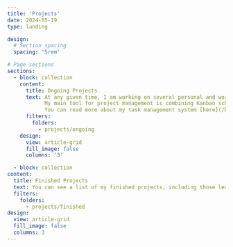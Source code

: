 ```yaml
---
title: 'Projects'
date: 2024-05-19
type: landing

design:
  # Section spacing
  spacing: '5rem'

# Page sections
sections:
  - block: collection
    content:
      title: Ongoing Projects
      text: At any given time, I am working on several personal and work-related projects.
            My main tool for project management is combining Kanban scheduling system with Obsdian Personal Information Management (PIM) to create a free automation system for my tasks.
            You can read more about my task management system [here](/blog/system), including how to set it up for yourself.
      filters:
        folders:
          - projects/ongoing
    design:
      view: article-grid
      fill_image: false
      columns: '3'

  - block: collection
content:
  title: Finished Projects
  text: You can see a list of my finished projects, including those leading to publication in peer-reviewed journals, in this section.
  filters:
    folders:
      - projects/finished
design:
  view: article-grid
  fill_image: false
  columns: 3
---
```

